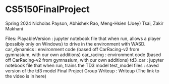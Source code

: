 # CS5150FinalProject
Spring 2024
Nicholas Payson, Abhishek Rao, Meng-Hsien (Joey) Tsai, Zakir Makhani

Files:
PlayableVersion : jupyter notebook file that when run, allows a player (possibly only on Windows) to drive in the environment with WASD.
car_dynamics : environment code (based off CarRacing-v2 from gymnasium, with our own additions)
car_racing :  environment code (based off CarRacing-v2 from gymnasium, with our own additions)
td3_car : jupyter notebook file that when run, trains the TD3 model
test_model files : saved version of the td3 model
Final Project Group Writeup : Writeup (The link to the video is in here)
